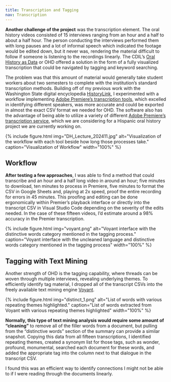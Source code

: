 ```yaml
---
title: Transcription and Tagging
nav: Transcription
---
```


**Another challenge of the project** was the transcription element. The oral history videos consisted of 15 interviews ranging from an hour and a half to about a half hour. The person conducting the interviews performed them with long pauses and a lot of informal speech which indicated the footage would be edited down, but it never was, rendering the material difficult to follow if someone is listening to the recordings linearly. The CDIL’s [Oral History as Data](https://learn-static.github.io/oral-history-as-data/) or OHD offered a solution in the form of a fully visualized transcription that could be navigated by tagging and keyword searching. 

The problem was that this amount of material would generally take student workers about two semesters to complete with the institution’s standard transcription methods. Building off of my previous work with the Washington State digital encyclopedia [HistoryLink](https://historylink.org/), I experimented with a workflow implementing [Adobe Premiere’s transcription tools](https://helpx.adobe.com/premiere-pro/using/speech-to-text.html), which excelled in identifying different speakers, was more accurate and could be exported in almost the exact CSV format we needed for OHD. The software also has the advantage of being able to utilize a variety of different [Adobe Premiere’s transcription service](https://helpx.adobe.com/premiere-pro/using/speech-to-text.html), which we are considering for a Hispanic oral history project we are currently working on.

{% include figure.html img="DH_Lecture_202411.jpg" alt="Visualization of the workflow with each tool beside how long those processes take." caption="Visualization of Workflow" width="100%" %}

## Workflow

**After testing a few approaches**, I was able to find a method that could transcribe and an hour and a half long video in around an hour; five minutes to download, ten minutes to process in Premiere, five minutes to format the CSV in Google Sheets and, playing at 2x speed, proof the entire recording for errors in 45 minutes. This proofing and editing can be done ergonomically within Premier’s playback interface or directly into the transcript CSV in Visual Studio Code depending on the severity of the edits needed. In the case of these fifteen videos, I’d estimate around a 98% accuracy in the Premier transcription.

{% include figure.html img="voyant.png" alt="Voyant interface with the distinctive words category mentioned in the tagging process." caption="Voyant interface with the uncleaned language and distinctive words category mentioned in the tagging process" width="100%" %}

## Tagging with Text Mining

Another strength of OHD is the tagging capability, where threads can be woven through multiple interviews, revealing underlying themes. To efficiently identify tag material, I dropped all of the transcript CSVs into the freely available text mining engine [Voyant](https://voyant-tools.org/). 

{% include figure.html img="distinct_1.png" alt="List of words with various repeating themes highlighted." caption="List of words extracted from Voyant with various repeating themes highlighted" width="100%" %}

**Normally, this type of text mining analysis would require some amount of “cleaning”** to remove all of the filler words from a document, but pulling from the “distinctive words” section of the summary can provide a similar snapshot. Copying this data from all fifteen transcriptions, I identified repeating themes, created a synonym list for those tags, such as wonder, profound, monumental, searched each document for these words, and added the appropriate tag into the column next to that dialogue in the transcript CSV. 

I found this was an efficient way to identify connections I might not be able to if I were reading through the documents linearly. 
